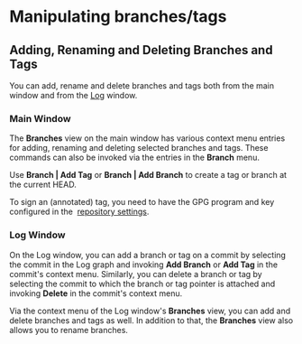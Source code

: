 # Manipulating branches/tags

## Adding, Renaming and Deleting Branches and Tags

You can add, rename and delete branches and tags both from the main
window and from the [Log](Log_1704323.html#Log-log) window.

### Main Window

The **Branches** view on the main window has various context menu
entries for adding, renaming and deleting selected branches and tags.
These commands can also be invoked via the entries in the **Branch**
menu.

Use **Branch | Add Tag** or **Branch | Add Branch** to create a tag or
branch at the current HEAD.

<div>

<div>

To sign an (annotated) tag, you need to have the GPG program and key
configured in the  [repository settings](Repository_Settings).

</div>

</div>

### Log Window

On the Log window, you can add a branch or tag on a commit by selecting
the commit in the Log graph and invoking **Add Branch** or **Add Tag**
in the commit's context menu. Similarly, you can delete a branch or tag
by selecting the commit to which the branch or tag pointer is attached
and invoking **Delete** in the commit's context menu.

Via the context menu of the Log window's **Branches** view, you can add
and delete branches and tags as well. In addition to that, the
**Branches** view also allows you to rename branches.
